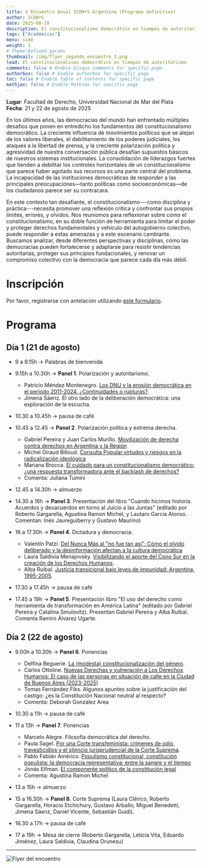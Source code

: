 ```yaml
---
title: V Encuentro Anual ICON•S Argentina (Programa definitivo)
author: ICON•S
date: 2025-08-18
description: El constitucionalismo democrático en tiempos de autoritarismo
tags: ["Académicas"]
menu: side 
weight: 1
# Theme-Defined params
thumbnail: /img/flyer_segundo_encuentro_3.png
lead: El constitucionalismo democrático en tiempos de autoritarismo
comments: false # Enable Disqus comments for specific page
authorbox: false # Enable authorbox for specific page
toc: false # Enable Table of Contents for specific page
mathjax: false # Enable MathJax for specific page
---
```


**Lugar**: Facultad de Derecho, Universidad Nacional de Mar del Plata  
**Fecha**: 21 y 22 de agosto de 2025  

En los últimos años, las democracias del mundo han enfrentado múltiples desafíos que ponen en entredicho los fundamentos del constitucionalismo democrático. La creciente influencia de movimientos políticos que se alejan de los valores liberales, el debilitamiento de los poderes judiciales, los ataques a la libertad de prensa, y la creciente polarización política y agresividad de nuestra conversación pública desafían supuestos básicos de nuestros sistemas institucionales. La consolidación de liderazgos fuertes que tienden a debilitar los controles horizontales de un constitucionalismo que parece haber agotado sus recursos es una parte central del problema. La incapacidad de las instituciones democráticas de responder a las principales preocupaciones—tanto políticas como socioeconómicas—de los ciudadanos parece ser su contracara.

En este contexto tan desafiante, el constitucionalismo---como disciplina y práctica---necesita promover una reflexión crítica y confrontar sus propios límites, errores, y olvidos. Nos reuniomos para reflexionar sobre cómo el constitucionalismo, en su doble función de herramienta para limitar el poder y proteger derechos fundamentales y vehículo del autogobierno colectivo, puede responder a estas amenazas y a este escenario cambiante. Buscamos analizar, desde diferentes perspectivas y disciplinas, cómo las democracias pueden fortalecerse y adaptarse para resistir tendencias autoritarias, proteger sus principios fundacionales, y renovar un compromiso colectivo con la democracia que parece cada día más débil.

# Inscripción

Por favor, registrarse con antelación utilizando [este formulario](https://docs.google.com/forms/d/e/1FAIpQLSeFa4W1GjHuXNMqBrkqn7cMuexlmz5l4Fz2mHuxhI0c-wOMnQ/viewform?usp=header).

# Programa

## Día 1 (21 de agosto)

- 9 a 9.15h → Palabras de bienvenida 
- 9.15h a 10.30h → **Panel 1**. Polarización y autoritarismo. 
    
    + Patricio Méndez Montenegro. [Los DNU y la erosión democrática en el periodo 2011-2024. ¿Continuidades o rupturas?](https://www.dropbox.com/scl/fi/5c1d50h66yxi7yl9ry8j0/Mendez_Montenegro.pdf?rlkey=fi9q2u6y3rkm38hbtle2f8zov&dl=0). 
    + Jimena Sáenz. El otro lado de la deliberación democrática: una exploración de la escucha. 

- 10.30 a 10.45h → pausa de café 

- 10.45 a 12.45 → **Panel 2**. Polarización política y extrema derecha. 

    + Gabriel Pereira y Juan Carlos Murillo. [Movilización de derecha contra derechos en Argentina y la Región](https://www.dropbox.com/scl/fi/h2116y80rvcuhw8f72vdf/Pereira-Bautista-Murillo-ICON.pdf?rlkey=5kpzmefkkr04gr29txgqrrg66&dl=0) 
    + Michel Giraud Billoud. [Consulta Popular,virtudes y riesgos en la radicalización ideológica](https://www.dropbox.com/scl/fi/ukh4y2pt8df1u689r7s11/Giraud-Billoud-Michel-Consulta-Popular-virtudes-y-riesgos..pdf?rlkey=1410vr0jj1e4i3ql6djevzbs1&dl=0)
    + Mariana Brocca. [El cuidado para un constitucionalismo democrático: ¿una respuesta transformadora ante el backlash de derechos?](https://www.dropbox.com/scl/fi/0xvnw5gq1mr7ltydn0a3b/Brocca-Mariana-Ponencia-ICON.S-Argentina.pdf?rlkey=iev95pgpita1lho0mn0qhgo7m&dl=0)
    + Comenta: Juliana Tumini

- 12.45 a 14.30h → almuerzo

- 14.30 a 16h → **Panel 3**. Presentación del libro "Cuando hicimos historia. Acuerdos y desacuerdos en torno al Juicio a las Juntas" (editado por Roberto Gargarella, Agustina Ramon Michel, y Lautaro García Alonso. Comentan: Inés Jaureguiberry y Gustavo Maurino) 

- 16 a 17.30h → **Panel 4**. Dictadura y democracia. 

    + Valentín Patzi. [Del Nunca Más al "no fue tan así": Cómo el olvido deliberado y la desinformación afectan a la cultura democrática](https://www.dropbox.com/scl/fi/60fgcp5ytyb0mbxjuxcnp/Saldivia-Menajovsky-Visibilizando-DDHH-final.pdf?rlkey=5dzd8wtxvge7s37wgys1z2tcp&dl=0)
    + Laura Saldivia Menajovsky. [Visibilizando el aporte del Cono Sur en la creación de los Derechos Humanos](https://www.dropbox.com/scl/fi/60fgcp5ytyb0mbxjuxcnp/Saldivia-Menajovsky-Visibilizando-DDHH-final.pdf?rlkey=5dzd8wtxvge7s37wgys1z2tcp&dl=0). 
    + Alba Ruibal. [Justicia transicional bajo leyes de impunidad: Argentina, 1995-2005](https://www.dropbox.com/scl/fi/kq0ze6o33b39iqjpf4eet/Ruibal-Justicia-transicional-bajo-leyes-de-impunidad-2025.pdf?rlkey=d1oy7u5q9ucr2xrqgpwxp3119&dl=0).

- 17.30 a 17.45h → pausa de café 

- 17.45 a 19h → **Panel 5**. Presentación libro "El uso del derecho como herramienta de transformación en América Latina" (editado por Gabriel Pereira y Catalina Smulovitz). Presentan Gabriel Pereira y Alba Ruibal. Comenta Ramiro Álvarez Ugarte. 

## Día 2 (22 de agosto)

- 9.00h a 10.30h → **Panel 6**. Ponencias 

    + Delfina Beguerie. [La (modesta) constitucionalización del género](https://www.dropbox.com/scl/fi/ejhryz0eucnmhoskif499/Bergallo-y-Beguerie.-revision-de-autoras-23-de-julio-clean.pdf?rlkey=syiluuumefayt5h2n6xkpa5ew&dl=0). 
    + Carlos Ottoline. [Nuevas Derechas y vulneración a Los Derechos Humanos: El caso de las personas en situación de calle en la Ciudad de Buenos Aires (2023-2025)](https://www.dropbox.com/scl/fi/5sb36lwy6i65rrr5ose3z/ottolione.pdf?rlkey=43k1gv8lj2cubvyiok6v3d1sp&dl=0)
    + Tomas Fernández Fiks. Algunos apuntes sobre la justificación del castigo: ¿es la Constitución Nacional neutral al respecto?
    + Comenta: Deborah González Area

- 10.30 a 11h → pausa de café 

- 11 a 13h → **Panel 7**. Ponencias

    + Marcelo Alegre. Filosofía democrática del derecho. 
    + Paula Sagel. [Por una Corte transfeminista: crímenes de odio, travesticidios y el silencio jurisprudencial de la Corte Suprema](https://www.dropbox.com/scl/fi/uyqqqx0znv5w1ykhxw1iw/sagel.pdf?rlkey=7292aj5vkniboxl986w51zmxl&dl=0).
    + Pablo Fabián Américo. [Populismo constitucional, constitución populista: la democracia representativa: entre la sangre y el tiempo](https://www.dropbox.com/scl/fi/rj07oos5hywulveg54wf8/Americo_ICONS.pdf?rlkey=ef5ns71hfcx2tmnb8le6k7884&dl=0)
    + Jonás Elfman. [El componente político de la constitución legal](https://www.dropbox.com/scl/fi/ku7mwo64zq33e2g4qvmcr/Elfman.-1er.-Borrador.-El-componente-pol-tico-de-la-constituci-n-legal..pdf?rlkey=6dfsxs44xwmgqqj0ampkk93nc&dl=0)
    + Comenta: Agustina Ramon Michel 

- 13 a 15h → almuerzo

- 15 a 16.30h → **Panel 8**. Corte Suprema (Laura Clérico, Roberto Gargarella, Horacio Etchichury, Gustavo Arballo, Miguel Benedetti, Jimena Sáenz, Daniel Vicente, Sebastián Guidi). 

- 16.30 a 17h → pausa de café 

- 17 a 19h → Mesa de cierre (Roberto Gargarella, Leticia Vita, Eduardo Jiménez, Laura Saldivia, Claudina Orunesu)

---

![Flyer del encuentro](/img/ICONS25_5.png)

